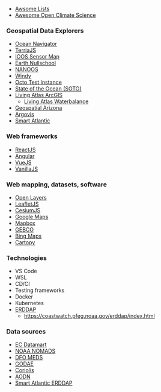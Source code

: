 - [Awsome Lists](https://github.com/topics/awesome)
- [Awesome Open Climate Science](https://github.com/pangeo-data/awesome-open-climate-science)

### Geospatial Data Explorers
- [Ocean Navigator](http://navigator.oceansdata.ca/public/)
- [TerriaJS](https://map.terria.io/)
- [IOOS Sensor Map](https://sensors.ioos.us/#map)
- [Earth Nullschool](https://earth.nullschool.net/)
- [NANOOS](http://nvs.nanoos.org/Explorer?action=overlay:liveocean_arag)
- [Windy](https://www.windy.com)
- [Octo Test Instance](https://test-www.ogsl.ca/octo)
- [State of the Ocean (SOTO)](https://podaac-tools.jpl.nasa.gov/soto)
- [Living Atlas ArcGIS](https://livingatlas.arcgis.com/en/browse/#d=2&categories=Environment:1111000000)
  - [Living Atlas Waterbalance](https://livingatlas.arcgis.com/waterbalance/)
- [Geospatial Arizona](https://geo.library.arizona.edu/)
- [Argovis](https://argovis.colorado.edu)
- [Smart Atlantic](https://www.smartatlantic.ca/station_alt.html?id=fortune_bay)

### Web frameworks
- [ReactJS](https://reactjs.org/)
- [Angular](https://angular.io/)
- [VueJS](https://vuejs.org/v2/guide/)
- [VanillaJS](http://vanilla-js.com/)

### Web mapping, datasets, software
- [Open Layers](https://openlayers.org/)
- [LeafletJS](https://leafletjs.com/)
- [CesiumJS](https://cesium.com/cesiumjs/)
- [Google Maps](https://developers.google.com/maps/documentation)
- [Mapbox](https://docs.mapbox.com/mapbox-gl-js/examples/)
- [GEBCO](https://download.gebco.net/)
- [Bing Maps](https://www.microsoft.com/en-us/maps/v8-control)
- [Cartopy](https://scitools.org.uk/cartopy/docs/latest/)

### Technologies
- VS Code
- WSL
- CD/CI
- Testing frameworks
- Docker
- Kubernetes
- [ERDDAP](https://coastwatch.pfeg.noaa.gov/erddap/index.html)
  - https://coastwatch.pfeg.noaa.gov/erddap/index.html

### Data sources
- [EC Datamart](https://dd.weather.gc.ca/)
- [NOAA NOMADS](https://www.ncdc.noaa.gov/data-access/model-data/ocean-nomads)
- [DFO MEDS](http://www.meds-sdmm.dfo-mpo.gc.ca/isdm-gdsi/index-eng.html)
- [GODAE](https://nrlgodae1.nrlmry.navy.mil/cgi-bin/datalist.pl?generate=summary)
- [Coriolis](http://www.coriolis.eu.org/Data-Products/Catalogue#/search?from=1&to=30)
- [AODN](https://portal.aodn.org.au/)
- [Smart Atlantic ERDDAP](https://www.smartatlantic.ca/erddap/info/index.html?page=1&itemsPerPage=1000)
